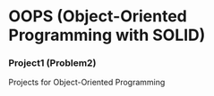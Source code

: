 # OOPS (Object-Oriented Programming with SOLID)
### Project1 (Problem2)

Projects for Object-Oriented Programming
